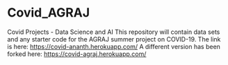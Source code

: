 # Covid_AGRAJ
Covid Projects - Data Science and AI
This repository will contain data sets and any starter code for the AGRAJ summer project on COVID-19.
The link is here: https://covid-ananth.herokuapp.com/
A different version has been forked here: https://covid-agraj.herokuapp.com/

